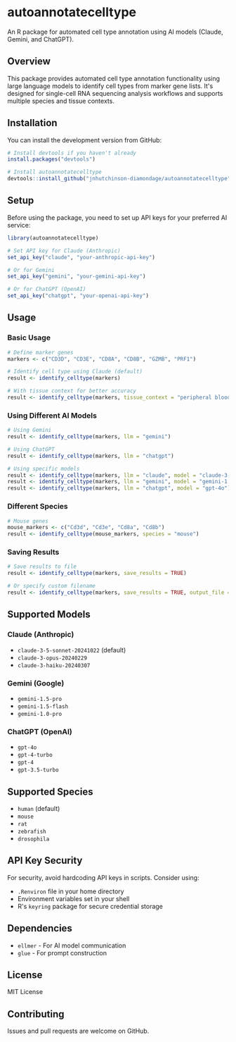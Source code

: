 # autoannotatecelltype

An R package for automated cell type annotation using AI models (Claude, Gemini, and ChatGPT).

## Overview

This package provides automated cell type annotation functionality using large language models to identify cell types from marker gene lists. It's designed for single-cell RNA sequencing analysis workflows and supports multiple species and tissue contexts.

## Installation

You can install the development version from GitHub:

```r
# Install devtools if you haven't already
install.packages("devtools")

# Install autoannotatecelltype
devtools::install_github("jnhutchinson-diamondage/autoannotatecelltype")
```

## Setup

Before using the package, you need to set up API keys for your preferred AI service:

```r
library(autoannotatecelltype)

# Set API key for Claude (Anthropic)
set_api_key("claude", "your-anthropic-api-key")

# Or for Gemini
set_api_key("gemini", "your-gemini-api-key")

# Or for ChatGPT (OpenAI)
set_api_key("chatgpt", "your-openai-api-key")
```

## Usage

### Basic Usage

```r
# Define marker genes
markers <- c("CD3D", "CD3E", "CD8A", "CD8B", "GZMB", "PRF1")

# Identify cell type using Claude (default)
result <- identify_celltype(markers)

# With tissue context for better accuracy
result <- identify_celltype(markers, tissue_context = "peripheral blood")
```

### Using Different AI Models

```r
# Using Gemini
result <- identify_celltype(markers, llm = "gemini")

# Using ChatGPT
result <- identify_celltype(markers, llm = "chatgpt")

# Using specific models
result <- identify_celltype(markers, llm = "claude", model = "claude-3-opus-20240229")
result <- identify_celltype(markers, llm = "gemini", model = "gemini-1.5-pro")
result <- identify_celltype(markers, llm = "chatgpt", model = "gpt-4o")
```

### Different Species

```r
# Mouse genes
mouse_markers <- c("Cd3d", "Cd3e", "Cd8a", "Cd8b")
result <- identify_celltype(mouse_markers, species = "mouse")
```

### Saving Results

```r
# Save results to file
result <- identify_celltype(markers, save_results = TRUE)

# Or specify custom filename
result <- identify_celltype(markers, save_results = TRUE, output_file = "my_results.rds")
```

## Supported Models

### Claude (Anthropic)
- `claude-3-5-sonnet-20241022` (default)
- `claude-3-opus-20240229`
- `claude-3-haiku-20240307`

### Gemini (Google)
- `gemini-1.5-pro`
- `gemini-1.5-flash`
- `gemini-1.0-pro`

### ChatGPT (OpenAI)
- `gpt-4o`
- `gpt-4-turbo`
- `gpt-4`
- `gpt-3.5-turbo`

## Supported Species

- `human` (default)
- `mouse`
- `rat`
- `zebrafish`
- `drosophila`

## API Key Security

For security, avoid hardcoding API keys in scripts. Consider using:

- `.Renviron` file in your home directory
- Environment variables set in your shell
- R's `keyring` package for secure credential storage

## Dependencies

- `ellmer` - For AI model communication
- `glue` - For prompt construction

## License

MIT License

## Contributing

Issues and pull requests are welcome on GitHub.